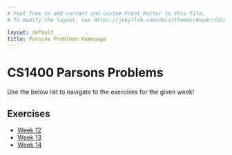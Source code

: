 ```yaml
---
# Feel free to add content and custom Front Matter to this file.
# To modify the layout, see https://jekyllrb.com/docs/themes/#overriding-theme-defaults

layout: default
title: Parsons Problems Homepage
---
```

# CS1400 Parsons Problems
Use the below list to navigate to the exercises for the given week!

## Exercises
- [Week 12](./parsons/week12/index.md)
- [Week 13](./parsons/week13/index.md)
- [Week 14](./parsons/week14/index.md)
